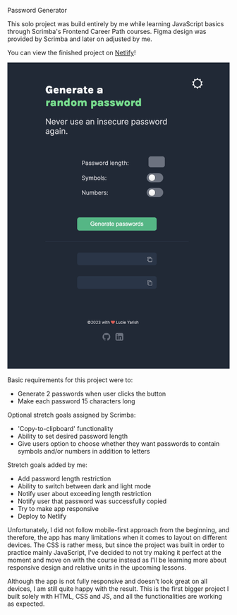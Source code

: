 Password Generator

This solo project was build entirely by me while learning JavaScript basics through Scrimba's Frontend Career Path courses. Figma design was provided by Scrimba and later on adjusted by me.

You can view the finished project on [Netlify](https://main--sunny-sunburst-c20fed.netlify.app/)!

![Showcase photo of the finished Password Generator project](./password-generator-showcase.png)

Basic requirements for this project were to:

- Generate 2 passwords when user clicks the button
- Make each password 15 characters long

Optional stretch goals assigned by Scrimba:

- 'Copy-to-clipboard' functionality
- Ability to set desired password length
- Give users option to choose whether they want passwords to contain symbols and/or numbers in addition to letters

Stretch goals added by me:

- Add password length restriction
- Ability to switch between dark and light mode
- Notify user about exceeding length restriction
- Notify user that password was successfully copied
- Try to make app responsive
- Deploy to Netlify

Unfortunately, I did not follow mobile-first approach from the beginning, and therefore, the app has many limitations when it comes to layout on different devices. The CSS is rather mess, but since the project was built in order to practice mainly JavaScript, I've decided to not try making it perfect at the moment and move on with the course instead as I'll be learning more about responsive design and relative units in the upcoming lessons.

Although the app is not fully responsive and doesn't look great on all devices, I am still quite happy with the result. This is the first bigger project I built solely with HTML, CSS and JS, and all the functionalities are working as expected.
